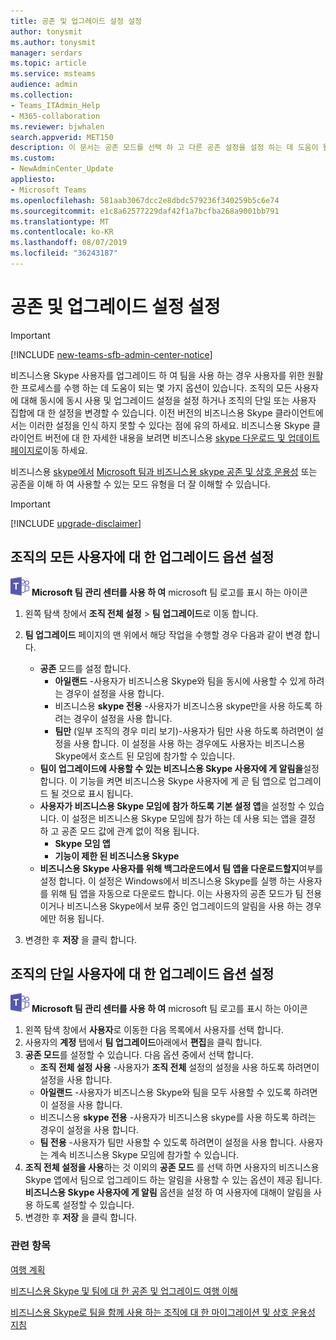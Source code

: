 ```yaml
---
title: 공존 및 업그레이드 설정 설정
author: tonysmit
ms.author: tonysmit
manager: serdars
ms.topic: article
ms.service: msteams
audience: admin
ms.collection:
- Teams_ITAdmin_Help
- M365-collaboration
ms.reviewer: bjwhalen
search.appverid: MET150
description: 이 문서는 공존 모드를 선택 하 고 다른 공존 설정을 설정 하는 데 도움이 될 것입니다.
ms.custom:
- NewAdminCenter_Update
appliesto:
- Microsoft Teams
ms.openlocfilehash: 581aab3067dcc2e8dbdc579236f340259b5c6e74
ms.sourcegitcommit: e1c8a62577229daf42f1a7bcfba268a9001bb791
ms.translationtype: MT
ms.contentlocale: ko-KR
ms.lasthandoff: 08/07/2019
ms.locfileid: "36243187"
---
```

# <a name="setting-your-coexistence-and-upgrade-settings"></a>공존 및 업그레이드 설정 설정

> [!IMPORTANT]
> [!INCLUDE [new-teams-sfb-admin-center-notice](includes/new-teams-sfb-admin-center-notice.md)]

비즈니스용 Skype 사용자를 업그레이드 하 여 팀을 사용 하는 경우 사용자를 위한 원활한 프로세스를 수행 하는 데 도움이 되는 몇 가지 옵션이 있습니다. 조직의 모든 사용자에 대해 동시에 동시 사용 및 업그레이드 설정을 설정 하거나 조직의 단일 또는 사용자 집합에 대 한 설정을 변경할 수 있습니다. 이전 버전의 비즈니스용 Skype 클라이언트에서는 이러한 설정을 인식 하지 못할 수 있다는 점에 유의 하세요. 비즈니스용 Skype 클라이언트 버전에 대 한 자세한 내용을 보려면 비즈니스용 [skype 다운로드 및 업데이트 페이지로](https://docs.microsoft.com/en-us/skypeforbusiness/software-updates)이동 하세요. 

비즈니스용 [skype에서](coexistence-chat-calls-presence.md) [Microsoft 팀과 비즈니스용 skype 공존 및 상호 운용성](teams-and-skypeforbusiness-coexistence-and-interoperability.md) 또는 공존을 이해 하 여 사용할 수 있는 모드 유형을 더 잘 이해할 수 있습니다.  

> [!IMPORTANT]
> [!INCLUDE [upgrade-disclaimer](includes/upgrade-disclaimer.md)]


## <a name="set-upgrade-options-for-all-users-in-your-organization"></a>조직의 모든 사용자에 대 한 업그레이드 옵션 설정

![](media/teams-logo-30x30.png) **Microsoft 팀 관리 센터를 사용 하 여** microsoft 팀 로고를 표시 하는 아이콘

1. 왼쪽 탐색 창에서 **조직 전체 설정** > **팀 업그레이드**로 이동 합니다. 

2. **팀 업그레이드** 페이지의 맨 위에서 해당 작업을 수행할 경우 다음과 같이 변경 합니다.
    - **공존** 모드를 설정 합니다.
        - **아일랜드** -사용자가 비즈니스용 Skype와 팀을 동시에 사용할 수 있게 하려는 경우이 설정을 사용 합니다.
        - 비즈니스용 **skype 전용** -사용자가 비즈니스용 skype만을 사용 하도록 하려는 경우이 설정을 사용 합니다.
        - **팀만** (일부 조직의 경우 미리 보기)-사용자가 팀만 사용 하도록 하려면이 설정을 사용 합니다. 이 설정을 사용 하는 경우에도 사용자는 비즈니스용 Skype에서 호스트 된 모임에 참가할 수 있습니다.
    - **팀이 업그레이드에 사용할 수 있는 비즈니스용 Skype 사용자에 게 알림을**설정 합니다. 이 기능을 켜면 비즈니스용 Skype 사용자에 게 곧 팀 앱으로 업그레이드 될 것으로 표시 됩니다.
    - **사용자가 비즈니스용 Skype 모임에 참가 하도록 기본 설정 앱**을 설정할 수 있습니다. 이 설정은 비즈니스용 Skype 모임에 참가 하는 데 사용 되는 앱을 결정 하 고 공존 모드 값에 관계 없이 적용 됩니다.
      - **Skype 모임 앱**
      - **기능이 제한 된 비즈니스용 Skype**
    - **비즈니스용 Skype 사용자를 위해 백그라운드에서 팀 앱을 다운로드할지**여부를 설정 합니다.  이 설정은 Windows에서 비즈니스용 Skype를 실행 하는 사용자를 위해 팀 앱을 자동으로 다운로드 합니다. 이는 사용자의 공존 모드가 팀 전용 이거나 비즈니스용 Skype에서 보류 중인 업그레이드의 알림을 사용 하는 경우에만 허용 됩니다.
3. 변경한 후 **저장** 을 클릭 합니다.

## <a name="set-upgrade-options-for-a-single-user-in-your-organization"></a>조직의 단일 사용자에 대 한 업그레이드 옵션 설정

![](media/teams-logo-30x30.png) **Microsoft 팀 관리 센터를 사용 하 여** microsoft 팀 로고를 표시 하는 아이콘

1. 왼쪽 탐색 창에서 **사용자**로 이동한 다음 목록에서 사용자를 선택 합니다. 
2. 사용자의 **계정** 탭에서 **팀 업그레이드**아래에서 **편집**을 클릭 합니다.
3. **공존 모드**를 설정할 수 있습니다. 다음 옵션 중에서 선택 합니다.
     - **조직 전체 설정 사용** -사용자가 **조직 전체** 설정의 설정을 사용 하도록 하려면이 설정을 사용 합니다. 
     - **아일랜드** -사용자가 비즈니스용 Skype와 팀을 모두 사용할 수 있도록 하려면이 설정을 사용 합니다. 
     - 비즈니스용 **skype 전용** -사용자가 비즈니스용 skype를 사용 하도록 하려는 경우이 설정을 사용 합니다. 
     - **팀 전용** -사용자가 팀만 사용할 수 있도록 하려면이 설정을 사용 합니다. 사용자는 계속 비즈니스용 Skype 모임에 참가할 수 있습니다.
4. **조직 전체 설정을 사용**하는 것 이외의 **공존 모드** 를 선택 하면 사용자의 비즈니스용 Skype 앱에서 팀으로 업그레이드 하는 알림을 사용할 수 있는 옵션이 제공 됩니다. **비즈니스용 Skype 사용자에 게 알림** 옵션을 설정 하 여 사용자에 대해이 알림을 사용 하도록 설정할 수 있습니다.
5. 변경한 후 **저장** 을 클릭 합니다.

### <a name="related-topics"></a>관련 항목
[여행 계획](upgrade-plan-journey.md)

[비즈니스용 Skype 및 팀에 대 한 공존 및 업그레이드 여행 이해](upgrade-and-coexistence-of-skypeforbusiness-and-teams.md)

[비즈니스용 Skype로 팀을 함께 사용 하는 조직에 대 한 마이그레이션 및 상호 운용성 지침](migration-interop-guidance-for-teams-with-skype.md)
